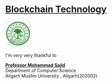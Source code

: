 # [Blockchain Technology](https://github.com/MohammadWasiq0786/Blockchain-Technology)

![image](https://github.com/mohammadwasiq0/mohammadwasiq0/blob/main/amu_logo_resized.png)

I'm very very thankful to

[**Professor Mohammad Sajid**](https://www.amu.ac.in/faculty/computer-science/mohammad-sajid)
<br> Department of Computer Science
<br> Aligarh Muslim University , Aligarh(202002)
